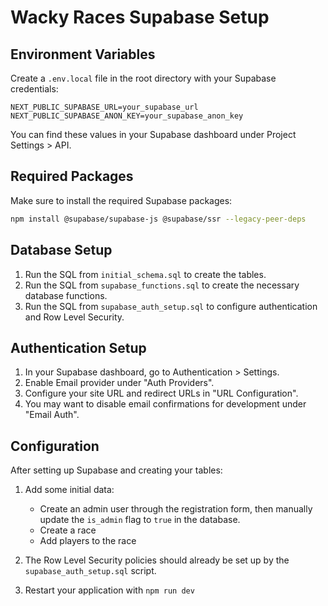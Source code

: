 # Wacky Races Supabase Setup

## Environment Variables



Create a `.env.local` file in the root directory with your Supabase credentials:

```
NEXT_PUBLIC_SUPABASE_URL=your_supabase_url
NEXT_PUBLIC_SUPABASE_ANON_KEY=your_supabase_anon_key
```

You can find these values in your Supabase dashboard under Project Settings > API.

## Required Packages

Make sure to install the required Supabase packages:

```bash
npm install @supabase/supabase-js @supabase/ssr --legacy-peer-deps
```

## Database Setup

1. Run the SQL from `initial_schema.sql` to create the tables.
2. Run the SQL from `supabase_functions.sql` to create the necessary database functions.
3. Run the SQL from `supabase_auth_setup.sql` to configure authentication and Row Level Security.

## Authentication Setup

1. In your Supabase dashboard, go to Authentication > Settings.
2. Enable Email provider under "Auth Providers".
3. Configure your site URL and redirect URLs in "URL Configuration".
4. You may want to disable email confirmations for development under "Email Auth".

## Configuration

After setting up Supabase and creating your tables:

1. Add some initial data:
   - Create an admin user through the registration form, then manually update the `is_admin` flag to `true` in the database.
   - Create a race
   - Add players to the race

2. The Row Level Security policies should already be set up by the `supabase_auth_setup.sql` script.

3. Restart your application with `npm run dev` 
